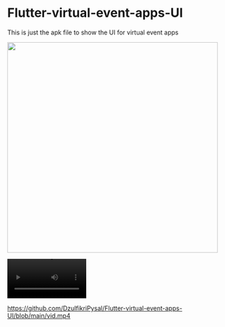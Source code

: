# Flutter-virtual-event-apps-UI

This is just the apk file to show the UI for virtual event apps


<img src="apps.gif" height="480px" > 

<video src='[vid.mp4](https://github.com/DzulfikriPysal/Flutter-virtual-event-apps-UI/blob/main/vid.mp4)' width=180/> | <video src='vid.mp4' width=180/>

https://github.com/DzulfikriPysal/Flutter-virtual-event-apps-UI/blob/main/vid.mp4
